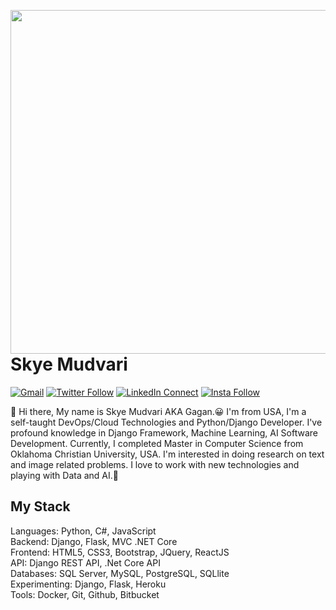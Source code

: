 
<a target="_blank" href="https://shunjid.github.io"><img width="550" align="right" src="https://careers.eclerx.com/images/01.jpg"></a>
# Skye Mudvari

[![Gmail](https://img.shields.io/badge/%20-Send%20Mail-black?color=14171A&labelColor=ef5350&logo=gmail&logoColor=ffffff)](mailto:gagan.mudvari@gmail.com)
[![Twitter Follow](https://img.shields.io/badge/dynamic/json.svg?color=14171A&labelColor=37474f&logo=twitter&logoColor=4fc3f7&label=&query=%24[0].followers_count&url=https%3A%2F%2Fcdn.syndication.twimg.com%2Fwidgets%2Ffollowbutton%2Finfo.json%3Fscreen_names%3Dsajib1066&suffix=%20Followers)](https://twitter.com/gagan.mudvari/)
[![LinkedIn Connect](https://img.shields.io/badge/%20-Connect-black?color=14171A&labelColor=212121&logo=linkedin&logoColor=ffffff)](https://www.linkedin.com/in/blueskygag/)
[![Insta Follow](https://img.shields.io/badge/%20-Follow-black?color=14171A&labelColor=d81b60&logo=instagram&logoColor=ffffff)](https://www.instagram.com/blue_skygag/)


:wave: Hi there, My name is Skye Mudvari AKA Gagan.😀 I'm from USA, I'm a self-taught DevOps/Cloud Technologies and Python/Django Developer.
I've profound knowledge in Django Framework, Machine Learning, AI Software Development. 
Currently, I completed Master in Computer Science from Oklahoma Christian University, USA. 
I'm interested in doing research on text and image related problems. 
I love to work with new technologies and playing with Data and AI.🤖
## My Stack

Languages: Python, C#, JavaScript
<br>
Backend: Django, Flask, MVC .NET Core
<br>
Frontend: HTML5, CSS3, Bootstrap, JQuery, ReactJS
<br>
API: Django REST API, .Net Core API
<br>
Databases: SQL Server, MySQL, PostgreSQL, SQLlite
<br>
Experimenting: Django, Flask, Heroku
<br>
Tools: Docker, Git, Github, Bitbucket
<br>

